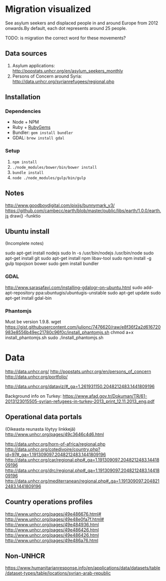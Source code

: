 # Migration visualized

See asylum seekers and displaced people in and around Europe from 2012 onwards.By default, each dot represents around 25 people.

TODO: is migration the correct word for these movements?

## Data sources

1. Asylum applications: http://popstats.unhcr.org/en/asylum_seekers_monthly
2. Persons of Concern around Syria: http://data.unhcr.org/syrianrefugees/regional.php

## Installation

### Dependencies

- Node + NPM
- Ruby + [RubyGems](https://rubygems.org/pages/download)
- Bundler: `gem install bundler`
- GDAL: `brew install gdal`

### Setup

1. `npm install`
2. `./node_modules/bower/bin/bower install`
3. `bundle install`
4. `node ./node_modules/gulp/bin/gulp`

## Notes

http://www.goodboydigital.com/pixijs/bunnymark_v3/
https://github.com/cambecc/earth/blob/master/public/libs/earth/1.0.0/earth.js
draw() -funktio

## Ubuntu install

(Incomplete notes)

sudo apt-get install nodejs
sudo ln -s /usr/bin/nodejs /usr/bin/node
sudo apt-get install git
sudo apt-get install npm libav-tool
sudo npm install -g gulp topojson bower
sudo gem install bundler

### GDAL

http://www.sarasafavi.com/installing-gdalogr-on-ubuntu.html
sudo add-apt-repository ppa:ubuntugis/ubuntugis-unstable 
sudo apt-get update
sudo apt-get install gdal-bin

### Phantomjs

Must be version 1.9.8.
wget https://gist.githubusercontent.com/julionc/7476620/raw/e8f36f2a2d616720983e8556b49ec21780c96f0c/install_phantomjs.sh
chmod a+x install_phantomjs.sh
sudo ./install_phantomjs.sh

# Data

http://data.unhcr.org/
http://popstats.unhcr.org/en/persons_of_concern
http://data.unhcr.org/portfolio/

http://data.unhcr.org/dataviz/#_ga=1.261931150.2048212483.1441809196

Background info on Turkey:
https://www.afad.gov.tr/Dokuman/TR/61-2013123015505-syrian-refugees-in-turkey-2013_print_12.11.2013_eng.pdf

## Operational data portals

(Oikeasta reunasta löytyy linkkejä)
http://www.unhcr.org/pages/49c3646c4d6.html

http://data.unhcr.org/horn-of-africa/regional.php
http://data.unhcr.org/cotedivoire/country.php?id=97#_ga=1.191309097.2048212483.1441809196
http://data.unhcr.org/car/regional.php#_ga=1.191309097.2048212483.1441809196
http://data.unhcr.org/drc/regional.php#_ga=1.191309097.2048212483.1441809196
http://data.unhcr.org/mediterranean/regional.php#_ga=1.191309097.2048212483.1441809196

## Country operations profiles

http://www.unhcr.org/pages/49e486676.html#
http://www.unhcr.org/pages/49e48e0fa7f.html#
http://www.unhcr.org/pages/49e484936.html
http://www.unhcr.org/pages/49e486426.html
http://www.unhcr.org/pages/49e486426.html
http://www.unhcr.org/pages/49e486a76.html

## Non-UNHCR

https://www.humanitarianresponse.info/en/applications/data/datasets/table/dataset-types/table/locations/syrian-arab-republic

